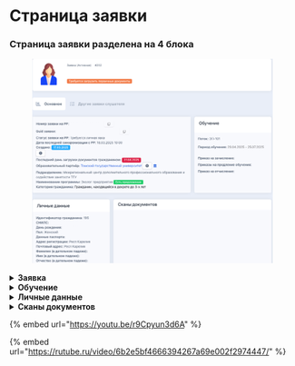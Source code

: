 # Страница заявки

### **Страница заявки разделена на 4 блока**

<figure><img src="../.gitbook/assets/image (1) (1).png" alt=""><figcaption></figcaption></figure>

<details>

<summary><strong>Заявка</strong></summary>

### Информация о текущей  заявке гражданина

**Номер заявки на РР**

**Guid заявки**

**Статус заявки на РР**

**Дата последней синхронизации с РР**

**Создано** - дата подачи заявки гражданином&#x20;

**Последний день загрузки документов гражданином -** указана дата, до которой необходимо загрузить документы

**Образовательный партнёр** - образовательная организация, куда была подана заявка

**Подразделение** - название подразделения в системе Odin, в котором проводится образовательная программа

**Наименование программы -**  образовательная  программа в системе Odin, на которую была подана заявка.

**Категория гражданина** - категория, по которой была подана заявка на участие.

</details>

<details>

<summary><strong>Обучение</strong></summary>

### **Обучение**

**Поток** - название потока в Odin

**Период обучения** - даты обучения на платформе Odin

**Приказ на зачисление** - ссылка для скачивания приказа

**Приказы на продление обучения** - если такие будут добавлены

**Приказ на отчисление** - ссылка для скачивания приказа

</details>

<details>

<summary><strong>Личные данные</strong></summary>

**Идентификатор гражданина**

**СНИЛС**

**ИНН**

**День рождения**

**Пол**

**Данные паспорта**

**Адрес регистрации**

**Почтовый адрес**

**ФИО (в дательном падеже)**

\_\_\_\_\_\_\_\_\_\_\_\_\_\_\_\_\_\_\_\_\_\_\_\_\_\_\_\_\_\_\_\_\_\_\_\_\_\_\_\_\_\_\_\_\_\_\_\_\_\_\_\_\_\_\_\_\_\_\_\_\_\_\_\_\_\_\_\_\_\_\_\_

**Образование**

**Сведения о трудовой деятельности**

**Контакты**

**Уточненный фактический адрес**

</details>

<details>

<summary><strong>Сканы документов</strong></summary>

### **Сканы документов**

**Первичные документы:**

Копия паспорта

Диплом/документ об образовании

Документы о смене фамилии (при наличии)&#x20;

Нотариально заверенный перевод документа об образовании (при наличии)&#x20;

**Документы об образовании:**

Заявление на зачисление

Договор

Согласие на обработку персональных данных

Заявление на отчисление (при наличии)&#x20;

Приказ на зачисление

Приказ об отчислении

**Документы об обучении и трудоустройстве**

Документ о квалификации

Документ о трудоустройстве



</details>

{% embed url="https://youtu.be/r9Cpyun3d6A" %}

{% embed url="https://rutube.ru/video/6b2e5bf4666394267a69e002f2974447/" %}
